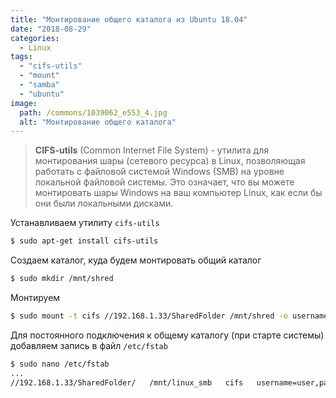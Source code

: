```yaml
---
title: "Монтирование общего каталога из Ubuntu 18.04"
date: "2018-08-29"
categories: 
  - Linux
tags: 
  - "cifs-utils"
  - "mount"
  - "samba"
  - "ubuntu"
image:
  path: /commons/1039062_e553_4.jpg
  alt: "Монтирование общего каталога"
---
```


> **CIFS-utils** (Common Internet File System) - утилита для монтирования шары (сетевого ресурса) в Linux, позволяющая работать с файловой системой Windows (SMB) на уровне локальной файловой системы. Это означает, что вы можете монтировать шары Windows на ваш компьютер Linux, как если бы они были локальными дисками.

Устанавливаем утилиту `cifs-utils`

```sh
$ sudo apt-get install cifs-utils
```

Создаем каталог, куда будем монтировать общий каталог

```sh
$ sudo mkdir /mnt/shred
```

Монтируем

```sh
$ sudo mount -t cifs //192.168.1.33/SharedFolder /mnt/shred -o username="user",password="pass",domain="DOMAIN",vers=1.0
```

Для постоянного подключения к общему каталогу (при старте системы) добавляем запись в файл `/etc/fstab`

```sh
$ sudo nano /etc/fstab
...
//192.168.1.33/SharedFolder/   /mnt/linux_smb   cifs   username=user,password=pass,domain=DOMAIN,vers=1.0   0    0
```
